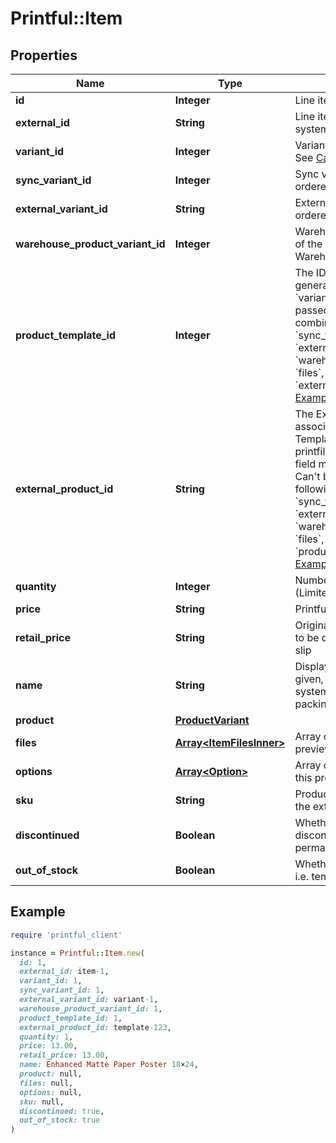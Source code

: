 # Printful::Item

## Properties

| Name | Type | Description | Notes |
| ---- | ---- | ----------- | ----- |
| **id** | **Integer** | Line item ID | [optional] |
| **external_id** | **String** | Line item ID from the external system | [optional] |
| **variant_id** | **Integer** | Variant ID of the item ordered. See [Catalog API](#tag/Catalog-API) | [optional] |
| **sync_variant_id** | **Integer** | Sync variant ID of the item ordered. [Example](#section/Orders-API-examples/Using-a-sync-variant). | [optional] |
| **external_variant_id** | **String** | External variant ID of the item ordered. [Example](#section/Orders-API-examples/Using-sync-variant-with-external-ID). | [optional] |
| **warehouse_product_variant_id** | **Integer** | Warehousing product variant ID of the item ordered. See Warehouse Products API | [optional] |
| **product_template_id** | **Integer** | The ID of a Product Template to generate the printfiles from. The &#x60;variant_id&#x60; field must be passed as well. Can&#39;t be combined with following fields: &#x60;sync_variant_id&#x60;, &#x60;external_variant_id&#x60;, &#x60;warehouse_product_variant_id&#x60;, &#x60;files&#x60;, &#x60;options&#x60;, &#x60;external_product_id&#x60;. [Examples](#section/Orders-API-examples/Using-a-product-template).  | [optional] |
| **external_product_id** | **String** | The External Product ID associated with a Product Template to generate the printfiles from. The &#x60;variant_id&#x60; field must be passed as well. Can&#39;t be combined with following fields: &#x60;sync_variant_id&#x60;, &#x60;external_variant_id&#x60;, &#x60;warehouse_product_variant_id&#x60;, &#x60;files&#x60;, &#x60;options&#x60;, &#x60;product_template_id&#x60;. [Examples](#section/Orders-API-examples/Using-a-product-template).  | [optional] |
| **quantity** | **Integer** | Number of items ordered (Limited to 1000 for one item) | [optional] |
| **price** | **String** | Printful price of the item | [optional] |
| **retail_price** | **String** | Original retail price of the item to be displayed on the packing slip | [optional] |
| **name** | **String** | Display name of the item. If not given, a name from the Printful system will be displayed on the packing slip | [optional] |
| **product** | [**ProductVariant**](ProductVariant.md) |  | [optional] |
| **files** | [**Array&lt;ItemFilesInner&gt;**](ItemFilesInner.md) | Array of attached printfiles / preview images | [optional] |
| **options** | [**Array&lt;Option&gt;**](Option.md) | Array of additional options for this product [See examples](#section/Options) | [optional] |
| **sku** | **String** | Product identifier (SKU) from the external system | [optional] |
| **discontinued** | **Boolean** | Whether the item belongs to discontinued product i.e. it&#39;s permanently unavailable | [optional] |
| **out_of_stock** | **Boolean** | Whether the item is out of stock i.e. temporarily unavailable | [optional] |

## Example

```ruby
require 'printful_client'

instance = Printful::Item.new(
  id: 1,
  external_id: item-1,
  variant_id: 1,
  sync_variant_id: 1,
  external_variant_id: variant-1,
  warehouse_product_variant_id: 1,
  product_template_id: 1,
  external_product_id: template-123,
  quantity: 1,
  price: 13.00,
  retail_price: 13.00,
  name: Enhanced Matte Paper Poster 18×24,
  product: null,
  files: null,
  options: null,
  sku: null,
  discontinued: true,
  out_of_stock: true
)
```

